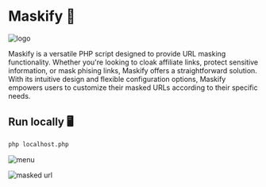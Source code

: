 # Maskify 🥸

![logo](https://github.com/new92/php/assets/94779840/eaa458b7-2adb-4f4e-b1c8-fa04397d8568)

Maskify is a versatile PHP script designed to provide URL masking functionality. Whether you're looking to cloak affiliate links, protect sensitive information, or mask phising links, Maskify offers a straightforward solution. With its intuitive design and flexible configuration options, Maskify empowers users to customize their masked URLs according to their specific needs.

## Run locally 🖥️

```bash
php localhost.php
```

![menu](https://github.com/new92/php/assets/94779840/8120ec09-3aaa-41c8-92f4-136aefa8fae0)

![masked url](https://github.com/new92/php/assets/94779840/a9a57259-4424-41cf-9c3f-ff6cf39639cd)
